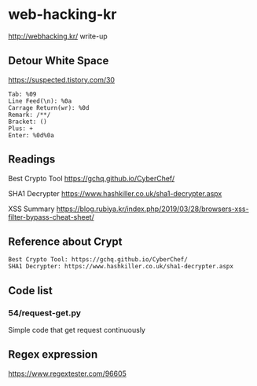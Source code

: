 # web-hacking-kr
http://webhacking.kr/ write-up

## Detour White Space
https://suspected.tistory.com/30

```
Tab: %09
Line Feed(\n): %0a
Carrage Return(wr): %0d
Remark: /**/
Bracket: ()
Plus: +
Enter: %0d%0a
```

## Readings
Best Crypto Tool
https://gchq.github.io/CyberChef/

SHA1 Decrypter
https://www.hashkiller.co.uk/sha1-decrypter.aspx

XSS Summary
https://blog.rubiya.kr/index.php/2019/03/28/browsers-xss-filter-bypass-cheat-sheet/

## Reference about Crypt
```
Best Crypto Tool: https://gchq.github.io/CyberChef/
SHA1 Decrypter: https://www.hashkiller.co.uk/sha1-decrypter.aspx
```

## Code list

### 54/request-get.py
Simple code that get request continuously

## Regex expression

https://www.regextester.com/96605
